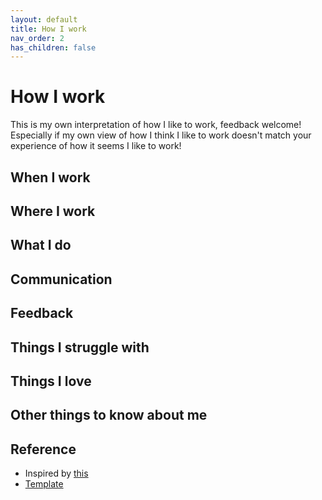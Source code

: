 ```yaml
---
layout: default
title: How I work
nav_order: 2
has_children: false
---
```

# How I work

This is my own interpretation of how I like to work, feedback welcome! Especially if my own view of how I think I like to work doesn't match your experience of how it seems I like to work!

## When I work

## Where I work

## What I do

## Communication

## Feedback

## Things I struggle with

## Things I love

## Other things to know about me

## Reference
- Inspired by [this](https://handbook.hmn.md/working-here/working-remotely/how-i-work-documents/)
- [Template](https://gist.github.com/jazzsequence/e49e38ba4430545966f7c1e90ad020bf)